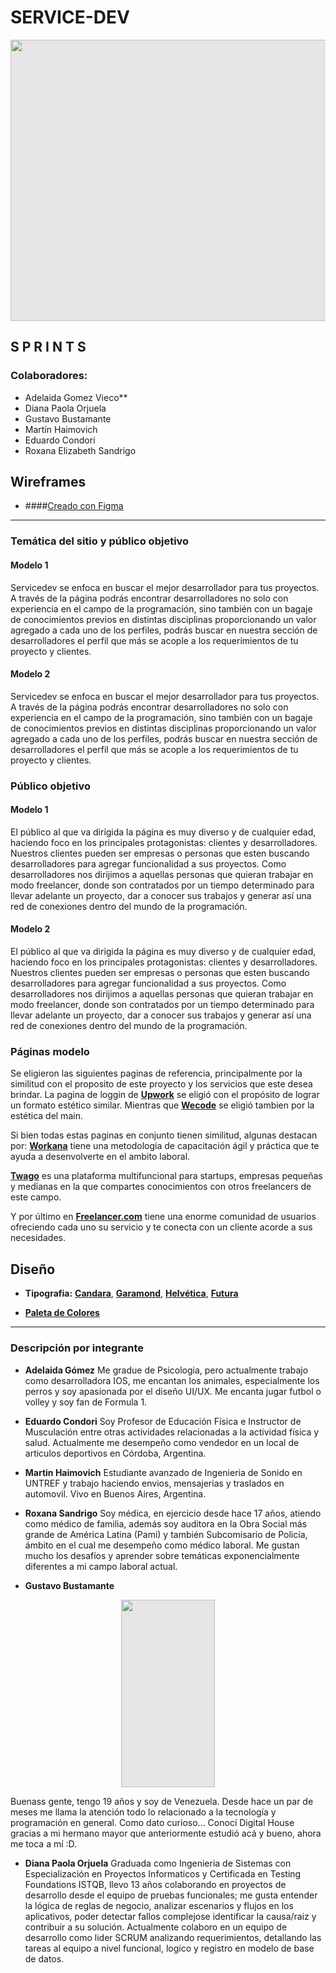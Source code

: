 # SERVICE-DEV

<img style="display: block;-webkit-user-select: none;margin: auto;cursor: zoom-in;background-color: hsl(0, 0%, 90%);transition: background-color 300ms;" src="https://i.postimg.cc/fbNK0mWN/logo-Principal.png" width="900" height="450">

## S P R I N T S

### Colaboradores:
- Adelaida Gomez Vieco**
- Diana Paola Orjuela
- Gustavo Bustamante
- Martín Haimovich
- Eduardo Condori
- Roxana Elizabeth Sandrigo

## Wireframes

- ####[Creado con Figma](https://www.figma.com/file/pqc8lVhQFlVaHW5h6H1BsW/WireFrames-ServeDev?type=design&node-id=101-14&mode=design&t=D8WlCbr0BG508v3L-4 "Figma")

------------

### Temática del sitio y público objetivo

#### **Modelo 1**

Servicedev se enfoca en buscar el mejor desarrollador para tus proyectos. A través de la página podrás encontrar desarrolladores no solo con experiencia en el campo de la programación, sino también con un bagaje de conocimientos previos en distintas disciplinas proporcionando un valor agregado a cada uno de los perfiles, podrás buscar en nuestra sección de desarrolladores el perfil que más se acople a los requerimientos de tu proyecto y clientes.

#### **Modelo 2**

Servicedev se enfoca en buscar el mejor desarrollador para tus proyectos. A través de la página
podrás encontrar desarrolladores no solo con experiencia en el campo de la programación, sino 
también con un bagaje de conocimientos previos en distintas disciplinas proporcionando un valor 
agregado a cada uno de los perfiles, podrás buscar en nuestra sección de desarrolladores el 
perfil que más se acople a los requerimientos de tu proyecto y clientes.

### Público objetivo

#### **Modelo 1**

El público al que va dirigida la página es muy diverso y de cualquier edad, haciendo foco en los principales protagonistas: clientes y desarrolladores. 
Nuestros clientes pueden ser empresas o personas que esten buscando desarrolladores para agregar funcionalidad a sus proyectos.
Como desarrolladores nos dirijimos a aquellas personas que quieran trabajar en modo freelancer, donde son contratados por un tiempo determinado para llevar adelante un proyecto, dar a conocer sus trabajos y generar así una red de conexiones dentro del mundo de la programación.

#### **Modelo 2**

El público al que va dirigida la página es muy diverso y de cualquier edad, haciendo foco en 
los principales protagonistas: clientes y desarrolladores. 
Nuestros clientes pueden ser empresas o personas que esten buscando desarrolladores para agregar
funcionalidad a sus proyectos.
Como desarrolladores nos dirijimos a aquellas personas que quieran trabajar en modo freelancer,
donde son contratados por un tiempo determinado para llevar adelante un proyecto, dar a conocer
sus trabajos y generar así una red de conexiones dentro del mundo de la programación.

### Páginas modelo

Se eligieron las siguientes paginas de referencia, principalmente por la 
similitud con el proposito de este proyecto y los servicios que este desea 
brindar. La pagina de loggin de **[Upwork](https://www.upwork.com/ab/account-security/login "Upwork")** se eligió con el propósito de lograr 
un formato estético similar. Mientras que **[Wecode](https://wecode.io/es/ "Wecode")** se eligió tambien por 
la estética del main.

Si bien todas estas paginas en conjunto tienen similitud, algunas destacan por:
**[Workana](https://www.workana.com/es "Workana")** tiene una metodologia de capacitación ágil y práctica que te ayuda a desenvolverte en el ambito laboral.

**[Twago](https://twago.talent-pool.com/ "Twago")** es una plataforma multifuncional para startups, empresas pequeñas y medianas en la que compartes conocimientos con otros freelancers de este campo.

Y por último en **[Freelancer.com](https://www.freelancer.com/ "Freelancer.com")** tiene una enorme comunidad de usuarios ofreciendo cada uno su servicio y te conecta con un cliente acorde a sus necesidades.

## Diseño

- **Tipografia:** **[Candara](https://es.wikipedia.org/wiki/Candara "Candara")**, **[Garamond](https://es.wikipedia.org/wiki/Garamond "Garamond")**, **[Helvética](https://es.wikipedia.org/wiki/Helvética "Helvética")**, **[Futura](https://es.wikipedia.org/wiki/Futura "Futura")**

- **[Paleta de Colores](https://coolors.co/313438-4963ba-33577d-4980b1-8092a4 "Paleta de Colores")**

------------

### Descripción por integrante

- **Adelaida Gómez**
Me gradue de Psicologia, pero actualmente trabajo como desarrolladora IOS, me encantan los animales, especialmente los perros y soy apasionada por el diseño UI/UX. Me encanta jugar futbol o volley y soy fan de Formula 1.

- **Eduardo Condori**
Soy Profesor de Educación Física e Instructor de Musculación entre otras actividades relacionadas a la actividad física y salud. Actualmente me desempeño como vendedor en un local de articulos deportivos en Córdoba, Argentina.

- **Martin Haimovich**
Estudiante avanzado de Ingenieria de Sonido en UNTREF y trabajo haciendo envios, mensajerias y traslados en automovil. Vivo en Buenos Aires, Argentina.

- **Roxana Sandrigo**
Soy médica, en ejercicio desde hace 17 años, atiendo como médico de familia, además soy auditora en la Obra Social más grande de América Latina (Pami) y también Subcomisario de Policía, ámbito en el cual me desempeño como médico laboral. 
Me gustan mucho los desafíos y aprender sobre temáticas exponencialmente diferentes a mi campo laboral actual.

- **Gustavo Bustamante**

<img style="display: block;-webkit-user-select: none;margin: auto;cursor: zoom-in;background-color: hsl(0, 0%, 90%);transition: background-color 300ms;" src="https://i.postimg.cc/yd6M4WGF/perfil-digital-house.jpg" width="150" height="300">

Buenass gente, tengo 19 años y soy de Venezuela. Desde hace un par de meses me llama la atención todo lo relacionado a la tecnología y programación en general.
Como dato curioso... Conocí Digital House gracias a mi hermano mayor que anteriormente estudió acá y bueno, ahora me toca a mí :D.

- **Diana Paola Orjuela**
Graduada como Ingenieria de Sistemas con Especialización en Proyectos Informaticos y Certificada en Testing Foundations ISTQB, llevo 13 años colaborando en proyectos de desarrollo desde el equipo de pruebas funcionales; me gusta entender la lógica de reglas de negocio, analizar escenarios y flujos en los aplicativos, poder detectar fallos complejose identificar la causa/raiz y contribuir a su solución.
Actualmente colaboro en un equipo de desarrollo como lider SCRUM analizando requerimientos, detallando las tareas al equipo a nivel funcional, logico y registro en modelo de base de datos.
